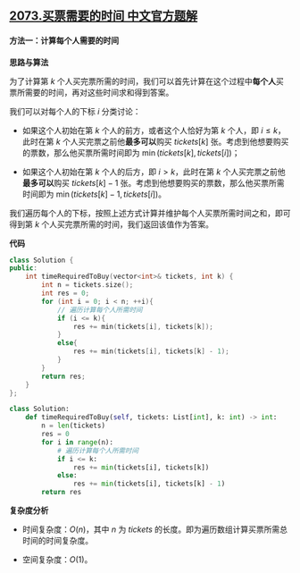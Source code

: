## [2073.买票需要的时间 中文官方题解](https://leetcode.cn/problems/time-needed-to-buy-tickets/solutions/100000/mai-piao-xu-yao-de-shi-jian-by-leetcode-jnfxx)

#### 方法一：计算每个人需要的时间

**思路与算法**

为了计算第 $k$ 个人买完票所需的时间，我们可以首先计算在这个过程中**每个人**买票所需要的时间，再对这些时间求和得到答案。

我们可以对每个人的下标 $i$ 分类讨论：

- 如果这个人初始在第 $k$ 个人的前方，或者这个人恰好为第 $k$ 个人，即 $i \le k$，此时在第 $k$ 个人买完票之前他**最多可以**购买 $\textit{tickets}[k]$ 张。考虑到他想要购买的票数，那么他买票所需时间即为 $\min(\textit{tickets}[k], \textit{tickets}[i])$；

- 如果这个人初始在第 $k$ 个人的后方，即 $i > k$，此时在第 $k$ 个人买完票之前他**最多可以**购买 $\textit{tickets}[k] - 1$ 张。考虑到他想要购买的票数，那么他买票所需时间即为 $\min(\textit{tickets}[k] - 1, \textit{tickets}[i])$。

我们遍历每个人的下标，按照上述方式计算并维护每个人买票所需时间之和，即可得到第 $k$ 个人买完票所需的时间，我们返回该值作为答案。

**代码**

```C++ [sol1-C++]
class Solution {
public:
    int timeRequiredToBuy(vector<int>& tickets, int k) {
        int n = tickets.size();
        int res = 0;
        for (int i = 0; i < n; ++i){
            // 遍历计算每个人所需时间
            if (i <= k){
                res += min(tickets[i], tickets[k]);
            }
            else{
                res += min(tickets[i], tickets[k] - 1);
            }
        }
        return res;
    }
};
```


```Python [sol1-Python3]
class Solution:
    def timeRequiredToBuy(self, tickets: List[int], k: int) -> int:
        n = len(tickets)
        res = 0
        for i in range(n):
            # 遍历计算每个人所需时间
            if i <= k:
                res += min(tickets[i], tickets[k])
            else:
                res += min(tickets[i], tickets[k] - 1)
        return res
```


**复杂度分析**

- 时间复杂度：$O(n)$，其中 $n$ 为 $\textit{tickets}$ 的长度。即为遍历数组计算买票所需总时间的时间复杂度。

- 空间复杂度：$O(1)$。